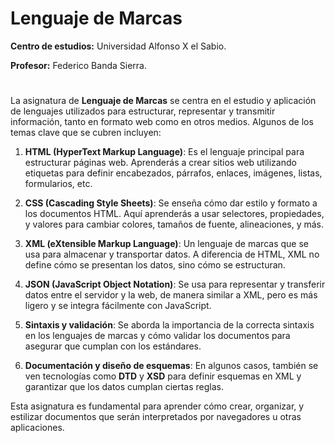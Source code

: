 # Lenguaje de Marcas

**Centro de estudios:** Universidad Alfonso X el Sabio.

**Profesor:** Federico Banda Sierra.

#
La asignatura de **Lenguaje de Marcas** se centra en el estudio y aplicación de lenguajes utilizados para estructurar, representar y transmitir información, tanto en formato web como en otros medios. Algunos de los temas clave que se cubren incluyen:

1. **HTML (HyperText Markup Language)**: Es el lenguaje principal para estructurar páginas web. Aprenderás a crear sitios web utilizando etiquetas para definir encabezados, párrafos, enlaces, imágenes, listas, formularios, etc.

2. **CSS (Cascading Style Sheets)**: Se enseña cómo dar estilo y formato a los documentos HTML. Aquí aprenderás a usar selectores, propiedades, y valores para cambiar colores, tamaños de fuente, alineaciones, y más.

3. **XML (eXtensible Markup Language)**: Un lenguaje de marcas que se usa para almacenar y transportar datos. A diferencia de HTML, XML no define cómo se presentan los datos, sino cómo se estructuran.

4. **JSON (JavaScript Object Notation)**: Se usa para representar y transferir datos entre el servidor y la web, de manera similar a XML, pero es más ligero y se integra fácilmente con JavaScript.

5. **Sintaxis y validación**: Se aborda la importancia de la correcta sintaxis en los lenguajes de marcas y cómo validar los documentos para asegurar que cumplan con los estándares.

6. **Documentación y diseño de esquemas**: En algunos casos, también se ven tecnologías como **DTD** y **XSD** para definir esquemas en XML y garantizar que los datos cumplan ciertas reglas.

Esta asignatura es fundamental para aprender cómo crear, organizar, y estilizar documentos que serán interpretados por navegadores u otras aplicaciones.